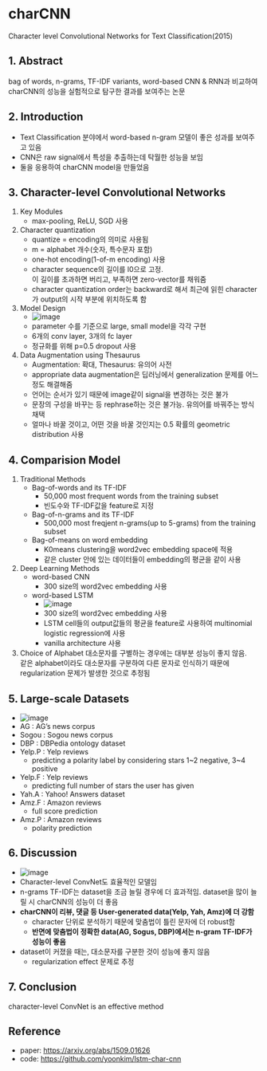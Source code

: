 # charCNN
Character level Convolutional Networks for Text Classification(2015)

## 1. Abstract
bag of words, n-grams, TF-IDF variants, word-based CNN & RNN과 비교하여 charCNN의 성능을 실험적으로 탐구한 결과를 보여주는 논문

## 2. Introduction
* Text Classification 분야에서 word-based n-gram 모델이 좋은 성과를 보여주고 있음
* CNN은 raw signal에서 특성을 추출하는데 탁월한 성능을 보임
* 둘을 응용하여 charCNN model을 만들었음 

## 3. Character-level Convolutional Networks
1. Key Modules
   * max-pooling, ReLU, SGD 사용
2. Character quantization
   * quantize = encoding의 의미로  사용됨
   * m = alphabet 개수(숫자, 특수문자 포함)
   * one-hot encoding(1-of-m encoding) 사용
   * character sequence의 길이를 l0으로 고정.<br>이 길이를 초과하면 버리고, 부족하면 zero-vector를 채워줌
   * character quantization order는 backward로 해서 최근에 읽힌 character가 output의 시작 부분에 위치하도록 함
3. Model Design<br>
   * ![image](https://github.com/study-ai-data/Deep-Learning/blob/master/charcnn/charcnn_model_design.PNG)
   * parameter 수를 기준으로 large, small model을 각각 구현
   * 6개의 conv layer, 3개의 fc layer
   * 정규화를 위해 p=0.5 dropout 사용
4. Data Augmentation using Thesaurus
   * Augmentation: 확대, Thesaurus: 유의어 사전
   * appropriate data augmentation은 딥러닝에서 generalization 문제를 어느정도 해결해줌
   * 언어는 순서가 있기 때문에 image같이 signal을 변경하는 것은 불가
   * 문장의 구성을 바꾸는 등 rephrase하는 것은 불가능. 유의어를 바꿔주는 방식 채택
   * 얼마나 바꿀 것이고, 어떤 것을 바꿀 것인지는 0.5 확률의 geometric distribution 사용

## 4. Comparision Model
1. Traditional Methods
   * Bag-of-words and its TF-IDF
     * 50,000 most frequent words from the training subset
     * 빈도수와 TF-IDF값을 feature로 지정
   * Bag-of-n-grams and its TF-IDF
     * 500,000 most freqjent n-grams(up to 5-grams) from the training subset
   * Bag-of-means on word embedding
     * K0means clustering을 word2vec embedding space에 적용
     * 같은 cluster 안에 있는 데이터들이 embedding의 평균을 같이 사용
2. Deep Learning Methods
   * word-based CNN
     * 300 size의 word2vec embedding 사용
   * word-based LSTM
     * ![image](https://github.com/study-ai-data/Deep-Learning/blob/master/charcnn/charcnn_lstm.PNG)
     * 300 size의 word2vec embedding 사용
     * LSTM cell들의 output값들의 평균을 feature로 사용하여 multinomial logistic regression에 사용
     * vanilla architecture 사용
3. Choice of Alphabet
대소문자를 구별하는 경우에는 대부분 성능이 좋지 않음.<br>
같은 alphabet이라도 대소문자를 구분하여 다른 문자로 인식하기 때문에 regularization 문제가 발생한 것으로 추정됨

## 5. Large-scale Datasets
* ![image](https://github.com/study-ai-data/Deep-Learning/blob/master/charcnn/charcnn_result.PNG)  
* AG : AG’s news corpus
* Sogou : Sogou news corpus
* DBP : DBPedia ontology dataset
* Yelp.P : Yelp reviews
  * predicting a polarity label by considering stars 1~2 negative, 3~4 positive
* Yelp.F : Yelp reviews
  * predicting full number of stars the user has given
* Yah.A : Yahoo! Answers dataset
* Amz.F : Amazon reviews
  * full score prediction
* Amz.P : Amazon reviews
  * polarity prediction

## 6. Discussion
* ![image](https://github.com/study-ai-data/Deep-Learning/blob/master/charcnn/charcnn_discussion.PNG)  
* Character-level ConvNet도 효율적인 모델임
* n-grams TF-IDF는 dataset을 조금 늘릴 경우에 더 효과적임. dataset을 많이 늘릴 시 charCNN의 성능이 더 좋음
* **charCNN이 리뷰, 댓글 등 User-generated data(Yelp, Yah, Amz)에 더 강함**
  * character 단위로 분석하기 때문에 맞춤법이 틀린 문자에 더 robust함
  * **반면에 맞춤법이 정확한 data(AG, Sogus, DBP)에서는 n-gram TF-IDF가 성능이 좋음**
* dataset이 커졌을 때는, 대소문자를 구분한 것이 성능에 좋지 않음
  * regularization effect 문제로 추정  

## 7. Conclusion
character-level ConvNet is an effective method

## Reference
* paper: https://arxiv.org/abs/1509.01626
* code: https://github.com/yoonkim/lstm-char-cnn